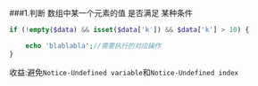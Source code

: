 ###1.判断 数组中某一个元素的值 是否满足 某种条件
```php
if (!empty($data) && isset($data['k']) && $data['k'] > 10) {

    echo 'blablabla';//需要执行的对应操作
}
```
收益:避免```Notice-Undefined variable```和```Notice-Undefined index```
